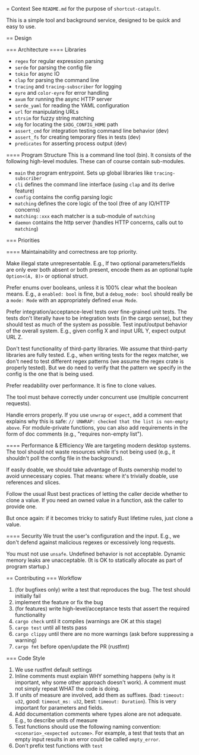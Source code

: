 = Context
See `README.md` for the purpose of `shortcut-catapult`.

This is a simple tool and background service, designed to be quick and easy to use.

== Design

=== Architecture
==== Libraries

- `regex` for regular expression parsing
- `serde` for parsing the config file
- `tokio` for async IO
- `clap`  for parsing the command line
- `tracing` and `tracing-subscriber` for logging
- `eyre` and `color-eyre` for error handling
- `axum` for running the async HTTP server
- `serde_yaml` for reading the YAML configuration
- `url` for manipulating URLs
- `strsim` for fuzzy string matching
- `xdg` for locating the `$XDG_CONFIG_HOME` path
- `assert_cmd` for integration testing command line behavior (dev)
- `assert_fs` for creating temporary files in tests (dev)
- `predicates` for asserting process output (dev)

==== Program Structure
This is a command line tool (bin). It consists of the following high-level modules. These can of course contain sub-modules.

- `main` the program entrypoint. Sets up global libraries like `tracing-subscriber`
- `cli` defines the command line interface (using `clap` and its derive feature)
- `config` contains the config parsing logic
- `matching` defines the core logic of the tool (free of any IO/HTTP concerns)
- `matching::xxx` each matcher is a sub-module of `matching`
- `daemon` contains the http server (handles HTTP concerns, calls out to `matching`)

=== Priorities

==== Maintainability and correctness are top priority. 

Make illegal state unrepresentable. E.g., If two optional parameters/fields are only ever both absent or both present, encode them as an optional tuple `Option<(A, B)>` or 
optional struct. 

Prefer enums over booleans, unless it is 100% clear what the boolean means.
E.g., a `enabled: bool` is fine, but a `debug_mode: bool` should really be a `mode: Mode` with an appropriately defined `enum Mode`.

Prefer integration/acceptance-level tests over fine-grained unit tests.
The tests don't literally have to be integration tests (in the cargo sense), but they should test as much of the system as possible.
Test input/output behavior of the overall system. E.g., given config X and input URL Y, expect output URL Z.

Don't test functionality of third-party libraries. We assume that third-party libraries are fully tested.
E.g., when writing tests for the regex matcher, we don't need to test different regex patterns (we assume the regex crate is properly tested).
But we do need to verify that the pattern we specify in the config is the one that is being used.

Prefer readability over performance. It is fine to clone values. 

The tool must behave correctly under concurrent use (multiple concurrent requests).

Handle errors properly. If you use `unwrap` or `expect`, add a comment that explains why this is safe: `// UNWRAP: checked that the list is non-empty above`.
For module-private functions, you can also add requirements in the form of doc comments (e.g., "requires non-empty list").

==== Performance & Efficiency
We are targeting modern desktop systems. The tool should not waste resources while it's not being used (e.g., it shouldn't poll the config file in the background).

If easily doable, we should take advantage of Rusts ownership model to avoid unnecessary copies. That means: where it's trivially doable, use references and slices.

Follow the usual Rust best practices of letting the caller decide whether to clone a value. If you need an owned value in a function, ask the caller to provide one.

But once again: if it becomes tricky to satisfy Rust lifetime rules, just clone a value.

==== Security
We trust the user's configuration and the input. E.g., we don't defend against malicious regexes or excessively long requests.

You must not use `unsafe`. Undefined behavior is not acceptable. Dynamic memory leaks are unacceptable. (It is OK to statically allocate as part of program startup.)

== Contributing
=== Workflow

1. (for bugfixes only) write a test that reproduces the bug. The test should initially fail
2. implement the feature or fix the bug
3. (for features) write high-level/acceptance tests that assert the required functionality
4. `cargo check` until it compiles (warnings are OK at this stage)
6. `cargo test` until all tests pass
7. `cargo clippy` until there are no more warnings (ask before suppressing a warning)
8. `cargo fmt` before open/update the PR (rustfmt)

=== Code Style
1. We use rustfmt default settings
2. Inline comments must explain WHY something happens (why is it important, why some other approach doesn't work). A comment must not simply repeat WHAT the code is doing.
3. If units of measure are involved, add them as suffixes. (bad: `timeout: u32`, good: `timeout_ms: u32`, best: `timeout: Duration`). This is very important for parameters and fields.
4. Add documentation comments where types alone are not adequate. E.g., to describe units of measure
5. Test functions should use the following naming convention: `<scenario>_<expected outcome>`. For example, a test that tests that an empty input results in an error could be called `empty_error`.
6. Don't prefix test functions with `test`

